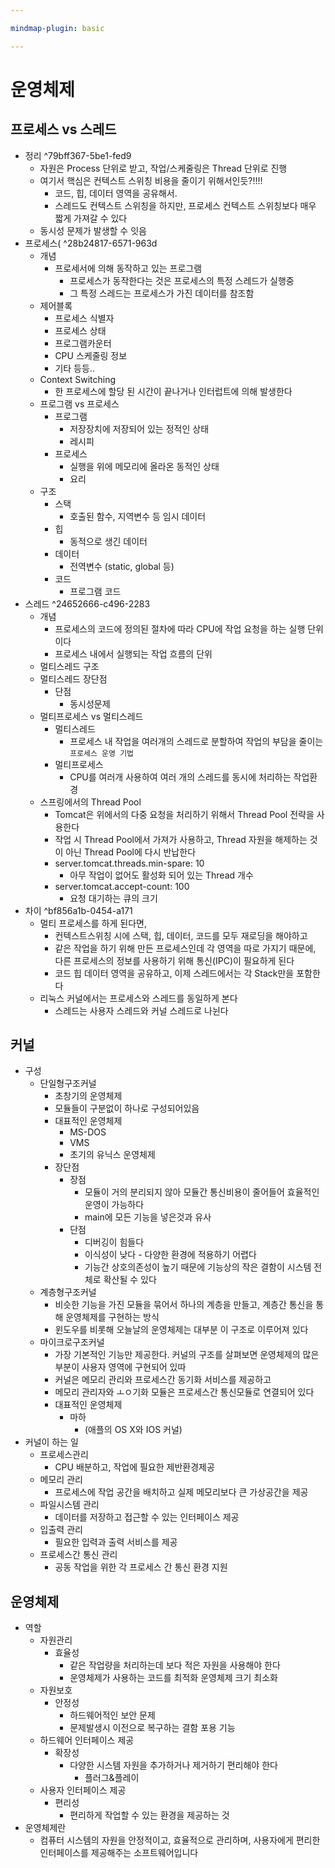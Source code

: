 ```yaml
---

mindmap-plugin: basic

---
```


# 운영체제

## 프로세스 vs 스레드
- 정리 ^79bff367-5be1-fed9
   - 자원은 Process 단위로 받고, 작업/스케줄링은 Thread 단위로 진행
   - 여기서 핵심은 컨텍스트 스위칭 비용을 줄이기 위해서인듯?!!!!
      - 코드, 힙, 데이터 영역을 공유해서.
      - 스레드도 컨텍스트 스위칭을 하지만, 프로세스 컨텍스트 스위칭보다 매우 짧게 가져갈 수 있다
   - 동시성 문제가 발생할 수 잇음
- 프로세스( ^28b24817-6571-963d
   - 개념
      - 프로세서에 의해 동작하고 있는 프로그램
         - 프로세스가 동작한다는 것은 프로세스의 특정 스레드가 실행중
         - 그 특정 스레드는 프로세스가 가진 데이터를 참조함
   - 제어블록
      - 프로세스 식별자
      - 프로세스 상태
      - 프로그램카운터
      - CPU 스케줄링 정보
      - 기타 등등..
   - Context Switching
      - 한 프로세스에 할당 된 시간이 끝나거나 인터럽트에 의해 발생한다
   - 프로그램 vs 프로세스
      - 프로그램
         - 저장장치에 저장되어 있는 정적인 상태
         - 레시피
      - 프로세스
         - 실행을 위에 메모리에 올라온 동적인 상태
         - 요리
   - 구조
      - 스택
         - 호출된 함수, 지역변수 등 임시 데이터
      - 힙
         - 동적으로 생긴 데이터
      - 데이터
         - 전역변수 (static, global 등)
      - 코드
         - 프로그램 코드
- 스레드 ^24652666-c496-2283
   - 개념
      - 프로세스의 코드에 정의된 절차에 따라 CPU에 작업 요청을 하는 실행 단위이다
      - 프로세스 내에서 실행되는 작업 흐름의 단위
   - 멀티스레드 구조
   - 멀티스레드 장단점
      - 단점
         - 동시성문제
   - 멀티프로세스 vs 멀티스레드
      - 멀티스레드
         - 프로세스 내 작업을 여러개의 스레드로 분할하여 작업의 부담을 줄이는 `프로세스 운영 기법`
      - 멀티프로세스
         - CPU를 여러개 사용하여 여러 개의 스레드를 동시에 처리하는 작업환경
   - 스프링에서의 Thread Pool
      - Tomcat은 위에서의 다중 요청을 처리하기 위해서 Thread Pool 전략을 사용한다
      - 작업 시 Thread Pool에서 가져가 사용하고, Thread 자원을 해제하는 것이 아닌 Thread Pool에 다시 반납한다
      - server.tomcat.threads.min-spare: 10
         - 아무 작업이 없어도 활성화 되어 있는 Thread 개수
      - server.tomcat.accept-count: 100
         - 요청 대기하는 큐의 크기
- 차이 ^bf856a1b-0454-a171
   - 멀티 프로세스를 하게 된다면,
      - 컨텍스트스위칭 시에 스택, 힙, 데이터, 코드를 모두 재로딩을 해야하고
      - 같은 작업을 하기 위해 만든 프로세스인데 각 영역을 따로 가지기 때문에,
         다른 프로세스의 정보를 사용하기 위해 통신(IPC)이 필요하게 된다
      - 코드 힙 데이터 영역을 공유하고, 이제 스레드에서는 각 Stack만을 포함한다
   - 리눅스 커널에서는 프로세스와 스레드를 동일하게 본다
      - 스레드는 사용자 스레드와 커널 스레드로 나뉜다

## 커널
- 구성
   - 단일형구조커널
      - 초창기의 운영체제
      - 모듈들이 구분없이 하나로 구성되어있음
      - 대표적인 운영체제
         - MS-DOS
         - VMS
         - 초기의 유닉스 운영체제
      - 장단점
         - 장점
            - 모듈이 거의 분리되지 않아 모듈간 통신비용이 줄어들어 효율적인 운영이 가능하다
            - main에 모든 기능을 넣은것과 유사
         - 단점
            - 디버깅이 힘들다
            - 이식성이 낮다 - 다양한 환경에 적용하기 어렵다
            - 기능간 상호의존성이 높기 때문에 기능상의 작은 결함이 시스템 전체로 확산될 수 있다
   - 계층형구조커널
      - 비슷한 기능을 가진 모듈을 묶어서 하나의 계층을 만들고, 계층간 통신을 통해 운영체제를 구현하는 방식
      - 윈도우를 비롯해 오늘날의 운영체제는 대부분 이 구조로 이루어져 있다
   - 마이크로구조커널
      - 가장 기본적인 기능만 제공한다. 커널의 구조를 살펴보면 운영체제의 많은 부분이 사용자 영역에 구현되어 있따
      - 커널은 메모리 관리와 프로세스간 동기화 서비스를 제공하고
      - 메모리 관리자와 ㅗㅇ기화 모듈은 프로세스간 통신모듈로 연결되어 있다
      - 대표적인 운영체제
         - 마하
            - (애플의 OS X와 IOS 커널)
- 커널이 하는 일
   - 프로세스관리
      - CPU 배분하고, 작업에 필요한 제반환경제공
   - 메모리 관리
      - 프로세스에 작업 공간을 배치하고 실제 메모리보다 큰 가상공간을 제공
   - 파일시스템 관리
      - 데이터를 저장하고 접근할 수 있는 인터페이스 제공
   - 입출력 관리
      - 필요한 입력과 출력 서비스를 제공
   - 프로세스간 통신 관리
      - 공동 작업을 위한 각 프로세스 간 통신 환경 지원

## 운영체제
- 역할
   - 자원관리
      - 효율성
         - 같은 작업량을 처리하는데 보다 적은 자원을 사용해야 한다
         - 운영체제가 사용하는 코드를 최적화
            운영체제 크기 최소화
   - 자원보호
      - 안정성
         - 하드웨어적인 보안 문제
         - 문제발생시 이전으로 복구하는 결함 포용 기능
   - 하드웨어 인터페이스 제공
      - 확장성
         - 다양한 시스템 자원을 추가하거나 제거하기 편리해야 한다
            - 플러그&플레이
   - 사용자 인터페이스 제공
      - 편리성
         - 편리하게 작업할 수 있는 환경을 제공하는 것
- 운영체제란
   - 컴퓨터 시스템의 자원을 안정적이고, 효율적으로 관리하며,
      사용자에게 편리한 인터페이스를 제공해주는 소프트웨어입니다